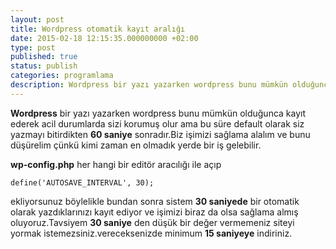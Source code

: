 ```yaml
---
layout: post
title: Wordpress otomatik kayıt aralığı
date: 2015-02-18 12:15:35.000000000 +02:00
type: post
published: true
status: publish
categories: programlama
description: Wordpress bir yazı yazarken wordpress bunu mümkün olduğunca kayıt ederek acil durumlarda sizi korumuş olur ama bu süre default olarak siz
---
```

**Wordpress** bir yazı yazarken wordpress bunu mümkün olduğunca kayıt ederek acil durumlarda sizi korumuş olur ama bu süre default olarak siz yazmayı bitirdikten **60 saniye** sonradır.Biz işimizi sağlama alalım ve bunu düşürelim çünkü kimi zaman en olmadık yerde bir iş gelebilir.

**wp-config.php** her hangi bir editör aracılığı ile açıp

    define('AUTOSAVE_INTERVAL', 30);

ekliyorsunuz böylelikle bundan sonra sistem **30 saniyede** bir otomatik olarak yazdıklarınızı kayıt ediyor ve işimizi biraz da olsa sağlama almış oluyoruz.Tavsiyem **30 saniye** den düşük bir değer vermemeniz siteyi yormak istemezsiniz.vereceksenizde minimum **15 saniyeye** indiriniz.
